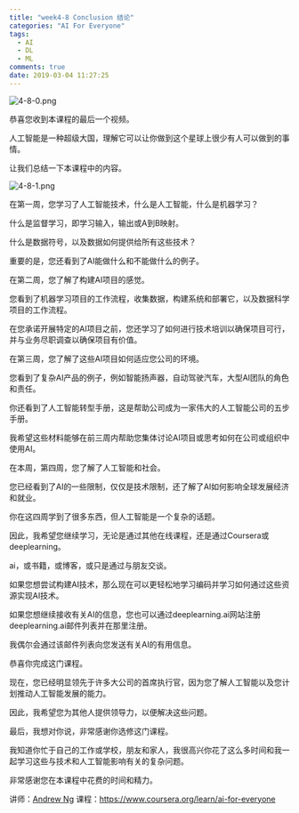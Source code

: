 ```yaml
---
title: "week4-8 Conclusion 结论"
categories: "AI For Everyone"
tags:
  - AI
  - DL
  - ML
comments: true
date: 2019-03-04 11:27:25
---
```


![4-8-0.png](https://upload-images.jianshu.io/upload_images/910914-cae653db39a4f1db.png?imageMogr2/auto-orient/strip%7CimageView2/2/w/1240)

恭喜您收到本课程的最后一个视频。

人工智能是一种超级大国，理解它可以让你做到这个星球上很少有人可以做到的事情。

让我们总结一下本课程中的内容。

<!--more-->

![4-8-1.png](https://upload-images.jianshu.io/upload_images/910914-681069525a7834d2.png?imageMogr2/auto-orient/strip%7CimageView2/2/w/1240)

在第一周，您学习了人工智能技术，什么是人工智能，什么是机器学习？

什么是监督学习，即学习输入，输出或A到B映射。

什么是数据符号，以及数据如何提供给所有这些技术？

重要的是，您还看到了AI能做什么和不能做什么的例子。

在第二周，您了解了构建AI项目的感觉。

您看到了机器学习项目的工作流程，收集数据，构建系统和部署它，以及数据科学项目的工作流程。

在您承诺开展特定的AI项目之前，您还学习了如何进行技术培训以确保项目可行，并与业务尽职调查以确保项目有价值。

在第三周，您了解了这些AI项目如何适应您公司的环境。

您看到了复杂AI产品的例子，例如智能扬声器，自动驾驶汽车，大型AI团队的角色和责任。

你还看到了人工智能转型手册，这是帮助公司成为一家伟大的人工智能公司的五步手册。

我希望这些材料能够在前三周内帮助您集体讨论AI项目或思考如何在公司或组织中使用AI。

在本周，第四周，您了解了人工智能和社会。

您已经看到了AI的一些限制，仅仅是技术限制，还了解了AI如何影响全球发展经济和就业。

你在这四周学到了很多东西，但人工智能是一个复杂的话题。

因此，我希望您继续学习，无论是通过其他在线课程，还是通过Coursera或deeplearning。

ai，或书籍，或博客，或只是通过与朋友交谈。

如果您想尝试构建AI技术，那么现在可以更轻松地学习编码并学习如何通过这些资源实现AI技术。

如果您想继续接收有关AI的信息，您也可以通过deeplearning.ai网站注册deeplearning.ai邮件列表并在那里注册。

我偶尔会通过该邮件列表向您发送有关AI的有用信息。

恭喜你完成这门课程。

现在，您已经明显领先于许多大公司的首席执行官，因为您了解人工智能以及您计划推动人工智能发展的能力。

因此，我希望您为其他人提供领导力，以便解决这些问题。

最后，我想对你说，非常感谢你选修这门课程。

我知道你忙于自己的工作或学校，朋友和家人，我很高兴你花了这么多时间和我一起学习这些与技术和人工智能影响有关的复杂问题。

非常感谢您在本课程中花费的时间和精力。

讲师：[Andrew Ng](https://www.coursera.org/instructor/andrewng)
课程：<https://www.coursera.org/learn/ai-for-everyone>
